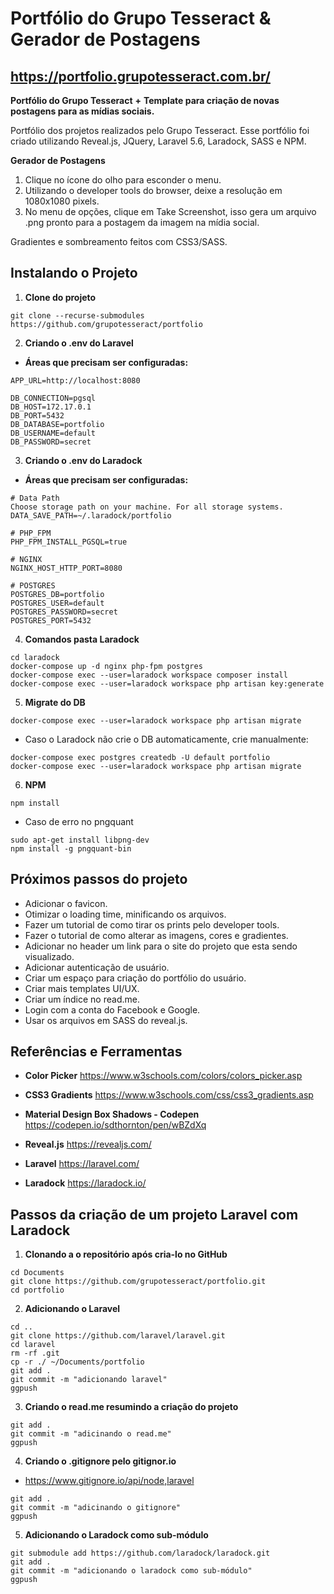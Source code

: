 # Portfólio do Grupo Tesseract & Gerador de Postagens

## https://portfolio.grupotesseract.com.br/

**Portfólio do Grupo Tesseract**
**+**
**Template para criação de novas postagens para as mídias sociais.**

Portfólio dos projetos realizados pelo Grupo Tesseract. Esse portfólio foi criado utilizando Reveal.js, JQuery, Laravel 5.6, Laradock, SASS e NPM. 

**Gerador de Postagens**

1. Clique no ícone do olho para esconder o menu.
2. Utilizando o developer tools do browser,  deixe a resolução em 1080x1080 pixels.
3. No menu de opções, clique em Take Screenshot, isso gera um arquivo .png pronto para a postagem da imagem na mídia social.

Gradientes e sombreamento feitos com CSS3/SASS.

## Instalando o Projeto

1. **Clone do projeto**

```
git clone --recurse-submodules https://github.com/grupotesseract/portfolio
```

2. **Criando o .env do Laravel**

- **Áreas que precisam ser configuradas:**
```
APP_URL=http://localhost:8080
```
```
DB_CONNECTION=pgsql
DB_HOST=172.17.0.1
DB_PORT=5432
DB_DATABASE=portfolio
DB_USERNAME=default
DB_PASSWORD=secret
```

3. **Criando o .env do Laradock**

- **Áreas que precisam ser configuradas:**
```
# Data Path
Choose storage path on your machine. For all storage systems.
DATA_SAVE_PATH=~/.laradock/portfolio
```
```
# PHP_FPM
PHP_FPM_INSTALL_PGSQL=true
```
```
# NGINX
NGINX_HOST_HTTP_PORT=8080
```
```
# POSTGRES
POSTGRES_DB=portfolio
POSTGRES_USER=default
POSTGRES_PASSWORD=secret
POSTGRES_PORT=5432
```

4. **Comandos pasta Laradock**

```
cd laradock
docker-compose up -d nginx php-fpm postgres
docker-compose exec --user=laradock workspace composer install
docker-compose exec --user=laradock workspace php artisan key:generate
```

5. **Migrate do DB**

```
docker-compose exec --user=laradock workspace php artisan migrate
```
- Caso o Laradock não crie o DB automaticamente, crie manualmente:
```
docker-compose exec postgres createdb -U default portfolio
docker-compose exec --user=laradock workspace php artisan migrate
```

6. **NPM**

```
npm install
```
- Caso de erro no pngquant
```
sudo apt-get install libpng-dev
npm install -g pngquant-bin
```

## Próximos passos do projeto

- Adicionar o favicon.
- Otimizar o loading time, minificando os arquivos.
- Fazer um tutorial de como tirar os prints pelo developer tools.
- Fazer o tutorial de como alterar as imagens, cores e gradientes.
- Adicionar no header um link para o site do projeto que esta sendo visualizado.
- Adicionar autenticação de usuário.
- Criar um espaço para criação do portfólio do usuário.
- Criar mais templates UI/UX.
- Criar um índice no read.me.
- Login com a conta do Facebook e Google.
- Usar os arquivos em SASS do reveal.js.

## Referências e Ferramentas

- **Color Picker**
https://www.w3schools.com/colors/colors_picker.asp

- **CSS3 Gradients**
https://www.w3schools.com/css/css3_gradients.asp

- **Material Design Box Shadows - Codepen**
https://codepen.io/sdthornton/pen/wBZdXq

- **Reveal.js**
https://revealjs.com/ 

- **Laravel**
https://laravel.com/

- **Laradock**
https://laradock.io/

## Passos da criação de um projeto Laravel com Laradock

1. **Clonando a o repositório após cria-lo no GitHub**

```
cd Documents
git clone https://github.com/grupotesseract/portfolio.git
cd portfolio
```

2. **Adicionando o Laravel**

```
cd ..
git clone https://github.com/laravel/laravel.git
cd laravel
rm -rf .git
cp -r ./ ~/Documents/portfolio
git add .
git commit -m "adicionando laravel"
ggpush
```

3. **Criando o read.me resumindo a criação do projeto**

```
git add .
git commit -m "adicinando o read.me"
ggpush
```

4. **Criando o .gitignore pelo gitignor.io**

- https://www.gitignore.io/api/node,laravel

```
git add .
git commit -m "adicinando o gitignore"
ggpush
```

5. **Adicionando o Laradock como sub-módulo**

```
git submodule add https://github.com/laradock/laradock.git
git add .
git commit -m "adicionando o laradock como sub-módulo"
ggpush
```
